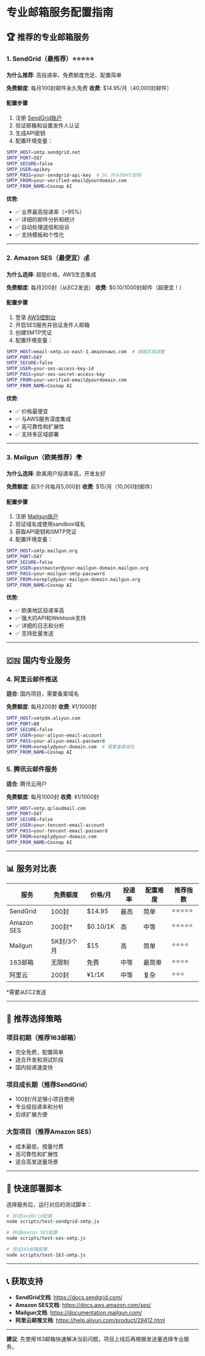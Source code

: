 # 专业邮箱服务配置指南

## 🏆 推荐的专业邮箱服务

### 1. SendGrid（最推荐）⭐⭐⭐⭐⭐

**为什么推荐**: 高投递率、免费额度充足、配置简单

**免费额度**: 每月100封邮件永久免费
**收费**: $14.95/月（40,000封邮件）

#### 配置步骤
1. 注册 [SendGrid账户](https://sendgrid.com)
2. 验证邮箱和设置发件人认证
3. 生成API密钥
4. 配置环境变量：

```bash
SMTP_HOST=smtp.sendgrid.net
SMTP_PORT=587
SMTP_SECURE=false
SMTP_USER=apikey
SMTP_PASS=your-sendgrid-api-key  # SG.开头的API密钥
SMTP_FROM=your-verified-email@yourdomain.com
SMTP_FROM_NAME=Cosnap AI
```

**优势**:
- ✅ 业界最高投递率（>95%）
- ✅ 详细的邮件分析和统计
- ✅ 自动处理退信和投诉
- ✅ 支持模板和个性化

---

### 2. Amazon SES（最便宜）💰

**为什么选择**: 超低价格，AWS生态集成

**免费额度**: 每月200封（从EC2发送）
**收费**: $0.10/1000封邮件（超便宜！）

#### 配置步骤
1. 登录 [AWS控制台](https://aws.amazon.com/ses/)
2. 开启SES服务并验证发件人邮箱
3. 创建SMTP凭证
4. 配置环境变量：

```bash
SMTP_HOST=email-smtp.us-east-1.amazonaws.com  # 根据区域调整
SMTP_PORT=587
SMTP_SECURE=false
SMTP_USER=your-ses-access-key-id
SMTP_PASS=your-ses-secret-access-key
SMTP_FROM=your-verified-email@yourdomain.com
SMTP_FROM_NAME=Cosnap AI
```

**优势**:
- ✅ 价格最便宜
- ✅ 与AWS服务深度集成
- ✅ 高可靠性和扩展性
- ✅ 支持多区域部署

---

### 3. Mailgun（欧美推荐）🌍

**为什么选择**: 欧美用户投递率高，开发友好

**免费额度**: 前3个月每月5,000封
**收费**: $15/月（10,000封邮件）

#### 配置步骤
1. 注册 [Mailgun账户](https://www.mailgun.com)
2. 验证域名或使用sandbox域名
3. 获取API密钥和SMTP凭证
4. 配置环境变量：

```bash
SMTP_HOST=smtp.mailgun.org
SMTP_PORT=587
SMTP_SECURE=false
SMTP_USER=postmaster@your-mailgun-domain.mailgun.org
SMTP_PASS=your-mailgun-smtp-password
SMTP_FROM=noreply@your-mailgun-domain.mailgun.org
SMTP_FROM_NAME=Cosnap AI
```

**优势**:
- ✅ 欧美地区投递率高
- ✅ 强大的API和Webhook支持
- ✅ 详细的日志和分析
- ✅ 支持批量发送

---

## 🇨🇳 国内专业服务

### 4. 阿里云邮件推送

**适合**: 国内项目，需要备案域名

**免费额度**: 每月200封
**收费**: ¥1/1000封

```bash
SMTP_HOST=smtpdm.aliyun.com
SMTP_PORT=80
SMTP_SECURE=false
SMTP_USER=your-aliyun-email-account
SMTP_PASS=your-aliyun-email-password
SMTP_FROM=noreply@your-domain.com  # 需要备案域名
SMTP_FROM_NAME=Cosnap AI
```

### 5. 腾讯云邮件服务

**适合**: 腾讯云用户

**免费额度**: 每月1000封
**收费**: ¥1/1000封

```bash
SMTP_HOST=smtp.qcloudmail.com
SMTP_PORT=587
SMTP_SECURE=false
SMTP_USER=your-tencent-email-account
SMTP_PASS=your-tencent-email-password
SMTP_FROM=noreply@your-domain.com
SMTP_FROM_NAME=Cosnap AI
```

---

## 📊 服务对比表

| 服务 | 免费额度 | 价格/月 | 投递率 | 配置难度 | 推荐指数 |
|------|----------|---------|--------|----------|----------|
| SendGrid | 100封 | $14.95 | 最高 | 简单 | ⭐⭐⭐⭐⭐ |
| Amazon SES | 200封* | $0.10/1K | 高 | 中等 | ⭐⭐⭐⭐⭐ |
| Mailgun | 5K封/3个月 | $15 | 高 | 简单 | ⭐⭐⭐⭐ |
| 163邮箱 | 无限制 | 免费 | 中等 | 最简单 | ⭐⭐⭐⭐ |
| 阿里云 | 200封 | ¥1/1K | 中等 | 复杂 | ⭐⭐⭐ |

*需要从EC2发送

---

## 🎯 推荐选择策略

### 项目初期（推荐163邮箱）
- 完全免费，配置简单
- 适合开发和测试阶段
- 国内投递速度快

### 项目成长期（推荐SendGrid）
- 100封/月足够小项目使用
- 专业级投递率和分析
- 后续扩展方便

### 大型项目（推荐Amazon SES）
- 成本最低，按量付费
- 高可靠性和扩展性
- 适合高发送量场景

---

## 🔧 快速部署脚本

选择服务后，运行对应的测试脚本：

```bash
# 测试SendGrid配置
node scripts/test-sendgrid-smtp.js

# 测试Amazon SES配置
node scripts/test-ses-smtp.js

# 测试163邮箱配置
node scripts/test-163-smtp.js
```

---

## 📞 获取支持

- **SendGrid文档**: https://docs.sendgrid.com/
- **Amazon SES文档**: https://docs.aws.amazon.com/ses/
- **Mailgun文档**: https://documentation.mailgun.com/
- **阿里云邮推文档**: https://help.aliyun.com/product/29412.html

---

**建议**: 先使用163邮箱快速解决当前问题，项目上线后再根据发送量选择专业服务。
